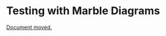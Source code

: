# Testing with Marble Diagrams

[Document moved.](../docs_app/content/guide/testing/marble-testing.md)